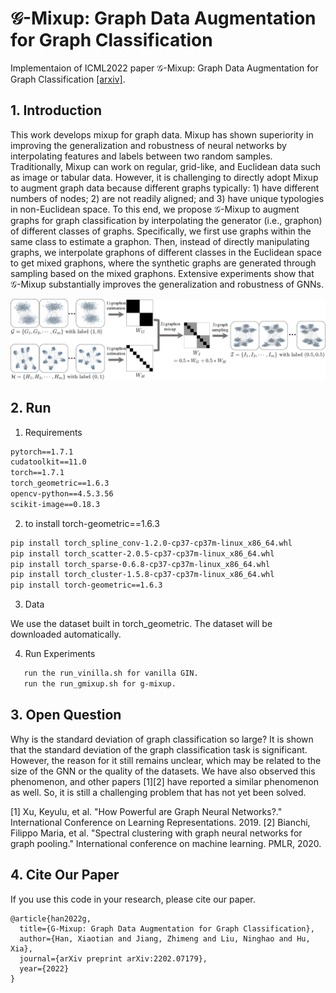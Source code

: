 # $\mathcal{G}$-Mixup: Graph Data Augmentation for Graph Classification

Implementaion of ICML2022 paper $\mathcal{G}$-Mixup: Graph Data Augmentation for Graph Classification [[arxiv]](https://arxiv.org/abs/2202.07179).

## 1. Introduction

This work develops mixup for graph data. Mixup has shown superiority in improving the generalization and robustness of neural networks by interpolating features and labels between two random samples. Traditionally, Mixup can work on regular, grid-like, and Euclidean data such as image or tabular data. However, it is challenging to directly adopt Mixup to augment graph data because different graphs typically: 1) have different numbers of nodes; 2) are not readily aligned; and 3) have unique typologies in non-Euclidean space. To this end, we propose $\mathcal{G}$-Mixup to augment graphs for graph classification by interpolating the generator (i.e., graphon) of different classes of graphs. Specifically, we first use graphs within the same class to estimate a graphon. Then, instead of directly manipulating graphs, we interpolate graphons of different classes in the Euclidean space to get mixed graphons, where the synthetic graphs are generated through sampling based on the mixed graphons. Extensive experiments show that $\mathcal{G}$-Mixup substantially improves the generalization and robustness of GNNs.

<img src="img/model.png" style="zoom:100%;" />


## 2. Run

1. Requirements

```txt
pytorch==1.7.1
cudatoolkit==11.0
torch==1.7.1
torch_geometric==1.6.3
opencv-python==4.5.3.56
scikit-image==0.18.3
```

2. to install torch-geometric==1.6.3

```txt
pip install torch_spline_conv-1.2.0-cp37-cp37m-linux_x86_64.whl
pip install torch_scatter-2.0.5-cp37-cp37m-linux_x86_64.whl
pip install torch_sparse-0.6.8-cp37-cp37m-linux_x86_64.whl
pip install torch_cluster-1.5.8-cp37-cp37m-linux_x86_64.whl
pip install torch-geometric==1.6.3
```


3. Data

We use the dataset built in torch_geometric. The dataset will be downloaded automatically.


4. Run Experiments
```txt
   run the run_vinilla.sh for vanilla GIN.
   run the run_gmixup.sh for g-mixup.
```



## 3. Open Question

Why is the standard deviation of graph classification so large? It is shown that the standard deviation of the graph classification task is significant. However, the reason for it still remains unclear, which may be related to the size of the GNN or the quality of the datasets. We have also observed this phenomenon, and other papers [1][2] have reported a similar phenomenon as well. So, it is still a challenging problem that has not yet been solved.


[1] Xu, Keyulu, et al. "How Powerful are Graph Neural Networks?." International Conference on Learning Representations. 2019.
[2] Bianchi, Filippo Maria, et al. "Spectral clustering with graph neural networks for graph pooling." International conference on machine learning. PMLR, 2020.




## 4. Cite Our Paper

If you use this code in your research, please cite our paper.

```
@article{han2022g,
  title={G-Mixup: Graph Data Augmentation for Graph Classification},
  author={Han, Xiaotian and Jiang, Zhimeng and Liu, Ninghao and Hu, Xia},
  journal={arXiv preprint arXiv:2202.07179},
  year={2022}
}
